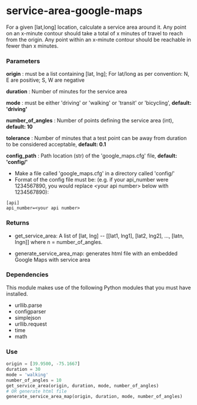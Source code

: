 # service-area-google-maps

For a given [lat,long] location, calculate a service area around it. Any point on an x-minute contour should take a total of x minutes of travel to reach from the origin. Any point within an x-minute contour should be reachable in fewer than x minutes.

### Parameters

__origin__ : must be a list containing [lat, lng]; For lat/long as per convention: N, E are positive; S, W are negative

__duration__ : Number of minutes for the service area

__mode__ : must be either 'driving' or 'walking' or 'transit' or 'bicycling', __default: 'driving'__

__number_of_angles__ : Number of points defining the service area (int), __default: 10__

__tolerance__ : Number of minutes that a test point can be away from duration to be considered acceptable, __default: 0.1__

__config_path__ : Path location (str) of the 'google_maps.cfg' file, __default: 'config/'__
  * Make a file called 'google_maps.cfg' in a directory called 'config/'
  * Format of the config file must be: (e.g. if your api_number were 1234567890, you would replace \<your api number\> below with 1234567890):

```
[api]
api_number=<your api number>
```

### Returns

* get_service_area: A list of [lat, lng] -- [[lat1, lng1], [lat2, lng2], ..., [latn, lngn]] where n = number_of_angles.

* generate_service_area_map: generates html file with an embedded Google Maps with service area

### Dependencies

This module makes use of the following Python modules that you must have installed.

* urllib.parse
* configparser
* simplejson
* urllib.request
* time
* math

### Use

```python
origin = [39.9500, -75.1667]
duration = 30
mode = 'walking'
number_of_angles = 10
get_service_area(origin, duration, mode, number_of_angles)
# OR generate html file
generate_service_area_map(origin, duration, mode, number_of_angles)
```
